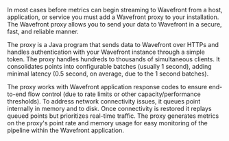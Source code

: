 In most cases before metrics can begin streaming to Wavefront from a host, application, or service you must add a
Wavefront proxy to your installation. The Wavefront proxy allows you to send your data to Wavefront in a secure, fast,
and reliable manner.

The proxy is a Java program that sends data to Wavefront over HTTPs and handles authentication with your Wavefront
instance through a simple token. The proxy handles hundreds to thousands of simultaneous clients. It   consolidates
points into configurable batches (usually 1 second), adding minimal latency (0.5 second, on average, due to the 1 second
batches).

The proxy works with Wavefront application response codes to ensure end-to-end flow control (due to rate limits or other
capacity/performance thresholds). To address network connectivity issues, it queues point internally in memory and to
disk. Once connectivity is restored it replays queued points but prioritizes real-time traffic. The proxy generates
metrics on the proxy's point rate and memory usage for easy monitoring of the pipeline within the Wavefront application.
